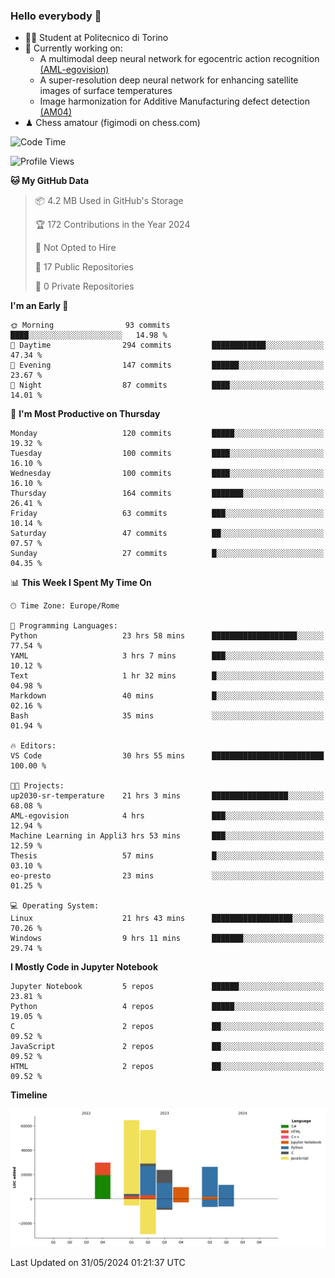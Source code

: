 ### Hello everybody 👋
- 🧑‍🎓 Student at Politecnico di Torino
- 🤖 Currently working on:
  - A multimodal deep neural network for egocentric action recognition [(AML-egovision)](https://github.com/figimodi/AML-egovision)
  - A super-resolution deep neural network for enhancing satellite images of surface temperatures
  - Image harmonization for Additive Manufacturing defect detection [(AM04)](https://github.com/figimodi/AM04)
- ♟ Chess amatour (figimodi on chess.com)

<!--
[![Figimodi's GitHub stats](https://github-readme-stats.vercel.app/api?username=figimodi&rank_icon=github&show_icons=true&include_all_commits=true)](https://github.com/figimodi/github-readme-stats)

![Top Langs](https://github-readme-stats.vercel.app/api/top-langs/?username=figimodi&layout=compact&)

[![Figimodi's WakaTime stats](https://github-readme-stats.vercel.app/api/wakatime?username=figimodi)](https://github.com/figimodi/github-readme-stats)
-->

<!--START_SECTION:waka-->
![Code Time](http://img.shields.io/badge/Code%20Time-144%20hrs%2042%20mins-blue)

![Profile Views](http://img.shields.io/badge/Profile%20Views-2-blue)

**🐱 My GitHub Data** 

> 📦 4.2 MB Used in GitHub's Storage 
 > 
> 🏆 172 Contributions in the Year 2024
 > 
> 🚫 Not Opted to Hire
 > 
> 📜 17 Public Repositories 
 > 
> 🔑 0 Private Repositories 
 > 
**I'm an Early 🐤** 

```text
🌞 Morning                93 commits          ████░░░░░░░░░░░░░░░░░░░░░   14.98 % 
🌆 Daytime                294 commits         ████████████░░░░░░░░░░░░░   47.34 % 
🌃 Evening                147 commits         ██████░░░░░░░░░░░░░░░░░░░   23.67 % 
🌙 Night                  87 commits          ████░░░░░░░░░░░░░░░░░░░░░   14.01 % 
```
📅 **I'm Most Productive on Thursday** 

```text
Monday                   120 commits         █████░░░░░░░░░░░░░░░░░░░░   19.32 % 
Tuesday                  100 commits         ████░░░░░░░░░░░░░░░░░░░░░   16.10 % 
Wednesday                100 commits         ████░░░░░░░░░░░░░░░░░░░░░   16.10 % 
Thursday                 164 commits         ███████░░░░░░░░░░░░░░░░░░   26.41 % 
Friday                   63 commits          ███░░░░░░░░░░░░░░░░░░░░░░   10.14 % 
Saturday                 47 commits          ██░░░░░░░░░░░░░░░░░░░░░░░   07.57 % 
Sunday                   27 commits          █░░░░░░░░░░░░░░░░░░░░░░░░   04.35 % 
```


📊 **This Week I Spent My Time On** 

```text
🕑︎ Time Zone: Europe/Rome

💬 Programming Languages: 
Python                   23 hrs 58 mins      ███████████████████░░░░░░   77.54 % 
YAML                     3 hrs 7 mins        ███░░░░░░░░░░░░░░░░░░░░░░   10.12 % 
Text                     1 hr 32 mins        █░░░░░░░░░░░░░░░░░░░░░░░░   04.98 % 
Markdown                 40 mins             █░░░░░░░░░░░░░░░░░░░░░░░░   02.16 % 
Bash                     35 mins             ░░░░░░░░░░░░░░░░░░░░░░░░░   01.94 % 

🔥 Editors: 
VS Code                  30 hrs 55 mins      █████████████████████████   100.00 % 

🐱‍💻 Projects: 
up2030-sr-temperature    21 hrs 3 mins       █████████████████░░░░░░░░   68.08 % 
AML-egovision            4 hrs               ███░░░░░░░░░░░░░░░░░░░░░░   12.94 % 
Machine Learning in Appli3 hrs 53 mins       ███░░░░░░░░░░░░░░░░░░░░░░   12.59 % 
Thesis                   57 mins             █░░░░░░░░░░░░░░░░░░░░░░░░   03.10 % 
eo-presto                23 mins             ░░░░░░░░░░░░░░░░░░░░░░░░░   01.25 % 

💻 Operating System: 
Linux                    21 hrs 43 mins      ██████████████████░░░░░░░   70.26 % 
Windows                  9 hrs 11 mins       ███████░░░░░░░░░░░░░░░░░░   29.74 % 
```

**I Mostly Code in Jupyter Notebook** 

```text
Jupyter Notebook         5 repos             ██████░░░░░░░░░░░░░░░░░░░   23.81 % 
Python                   4 repos             █████░░░░░░░░░░░░░░░░░░░░   19.05 % 
C                        2 repos             ██░░░░░░░░░░░░░░░░░░░░░░░   09.52 % 
JavaScript               2 repos             ██░░░░░░░░░░░░░░░░░░░░░░░   09.52 % 
HTML                     2 repos             ██░░░░░░░░░░░░░░░░░░░░░░░   09.52 % 
```



**Timeline**

![Lines of Code chart](https://raw.githubusercontent.com/figimodi/figimodi/main/assets/bar_graph.png)


 Last Updated on 31/05/2024 01:21:37 UTC
<!--END_SECTION:waka-->

<!--
**figimodi/figimodi** is a ✨ _special_ ✨ repository because its `README.md` (this file) appears on your GitHub profile.

Here are some ideas to get you started:

- 🔭 I’m currently working on ...
- 🌱 I’m currently learning ...
- 👯 I’m looking to collaborate on ...
- 🤔 I’m looking for help with ...
- 💬 Ask me about ...
- 📫 How to reach me: ...
- 😄 Pronouns: ...
- ⚡ Fun fact: ...
-->
